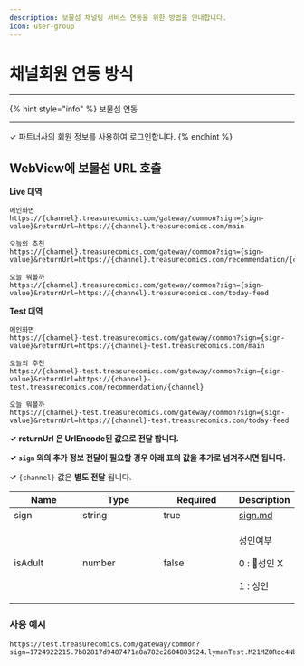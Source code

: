 ```yaml
---
description: 보물섬 채널링 서비스 연동을 위한 방법을 안내합니다.
icon: user-group
---
```


# 채널회원 연동 방식

***

{% hint style="info" %}
보물섬 연동

***

✓ 파트너사의 회원 정보를 사용하여 로그인합니다.
{% endhint %}

## WebView에 보물섬 URL 호출



**Live 대역**

```
메인화면
https://{channel}.treasurecomics.com/gateway/common?sign={sign-value}&returnUrl=https://{channel}.treasurecomics.com/main

오늘의 추천
https://{channel}.treasurecomics.com/gateway/common?sign={sign-value}&returnUrl=https://{channel}.treasurecomics.com/recommendation/{channel}

오늘 뭐볼까
https://{channel}.treasurecomics.com/gateway/common?sign={sign-value}&returnUrl=https://{channel}.treasurecomics.com/today-feed
```

**Test 대역**

```
메인화면
https://{channel}-test.treasurecomics.com/gateway/common?sign={sign-value}&returnUrl=https://{channel}-test.treasurecomics.com/main

오늘의 추천
https://{channel}-test.treasurecomics.com/gateway/common?sign={sign-value}&returnUrl=https://{channel}-test.treasurecomics.com/recommendation/{channel}

오늘 뭐볼까
https://{channel}-test.treasurecomics.com/gateway/common?sign={sign-value}&returnUrl=https://{channel}-test.treasurecomics.com/today-feed
```

**✓** **returnUrl 은 UrlEncode된 값으로 전달 합니다.**

**✓ `sign` 외의 추가 정보 전달이 필요할 경우 아래 표의 값을 추가로 넘겨주시면 됩니다.**

**✓** `{channel}` 값은 **별도 전달** 됩니다.



<table data-full-width="false"><thead><tr><th width="116">Name</th><th width="141">Type</th><th width="127">Required</th><th>Description</th></tr></thead><tbody><tr><td>sign</td><td>string</td><td>true</td><td><a data-mention href="../../sign.md">sign.md</a></td></tr><tr><td>isAdult</td><td>number</td><td>false</td><td><p>성인여부</p><p>0 : 성인 X</p><p>1 : 성인</p></td></tr></tbody></table>

### 사용 예시

```
https://test.treasurecomics.com/gateway/common?sign=1724922215.7b82817d9487471a8a782c2604883924.lymanTest.M21MZORoc4NbVzq1ZaSC8LgcOKYH9SBIljHYjVOfX5o%3D&returnUrl=https%3A%2F%2Ftest.treasurecomics.com%2Fmain
```









